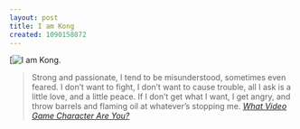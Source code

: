 ```yaml
---
layout: post
title: I am Kong
created: 1090158072
---
```

[![I am Kong.][]

> Strong and passionate, I tend to be misunderstood, sometimes even
> feared. I don’t want to fight, I don’t want to cause trouble, all I
> ask is a little love, and a little peace. If I don’t get what I want,
> I get angry, and throw barrels and flaming oil at whatever’s stopping
> me. <cite>[What Video Game Character Are You?][]</cite>

  [I am Kong.]: http://quiz.ravenblack.net/videogame/9.png
  [What Video Game Character Are You?]: http://quiz.ravenblack.net/videogame.pl
